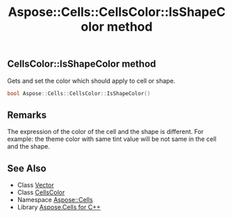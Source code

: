 ﻿---
title: Aspose::Cells::CellsColor::IsShapeColor method
linktitle: IsShapeColor
second_title: Aspose.Cells for C++ API Reference
description: 'Aspose::Cells::CellsColor::IsShapeColor method. Gets and set the color which should apply to cell or shape in C++.'
type: docs
weight: 600
url: /cpp/aspose.cells/cellscolor/isshapecolor/
---
## CellsColor::IsShapeColor method


Gets and set the color which should apply to cell or shape.

```cpp
bool Aspose::Cells::CellsColor::IsShapeColor()
```

## Remarks


The expression of the color of the cell and the shape is different. For example: the theme color with same tint value will be not same in the cell and the shape. 
## See Also

* Class [Vector](../../vector/)
* Class [CellsColor](../)
* Namespace [Aspose::Cells](../../)
* Library [Aspose.Cells for C++](../../../)
